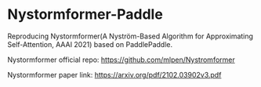# Nystormformer-Paddle
Reproducing Nystormformer(A Nyström-Based Algorithm for Approximating Self-Attention, AAAI 2021) based on PaddlePaddle.

Nystormformer official repo: https://github.com/mlpen/Nystromformer

Nystormformer paper link: https://arxiv.org/pdf/2102.03902v3.pdf
